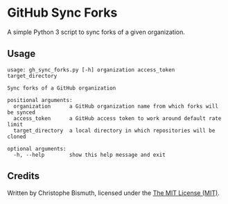 # GitHub Sync Forks

A simple Python 3 script to sync forks of a given organization.

## Usage

    usage: gh_sync_forks.py [-h] organization access_token target_directory
    
    Sync forks of a GitHub organization
    
    positional arguments:
      organization      a GitHub organization name from which forks will be synced
      access_token      a GitHub access token to work around default rate limit
      target_directory  a local directory in which repositories will be cloned
    
    optional arguments:
      -h, --help        show this help message and exit

## Credits

Written by Christophe Bismuth, licensed under the [The MIT License (MIT)](LICENSE.md).
